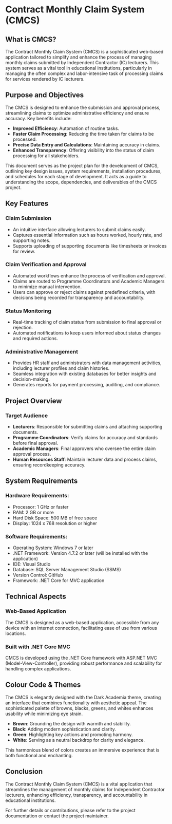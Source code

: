 # Contract Monthly Claim System (CMCS)

## What is CMCS?
The Contract Monthly Claim System (CMCS) is a sophisticated web-based application tailored to simplify and enhance the process of managing monthly claims submitted by Independent Contractor (IC) lecturers. This system serves as a vital tool in educational institutions, particularly in managing the often complex and labor-intensive task of processing claims for services rendered by IC lecturers.

## Purpose and Objectives
The CMCS is designed to enhance the submission and approval process, streamlining claims to optimize administrative efficiency and ensure accuracy. Key benefits include:
- **Improved Efficiency**: Automation of routine tasks.
- **Faster Claim Processing**: Reducing the time taken for claims to be processed.
- **Precise Data Entry and Calculations**: Maintaining accuracy in claims.
- **Enhanced Transparency**: Offering visibility into the status of claim processing for all stakeholders.

This document serves as the project plan for the development of CMCS, outlining key design issues, system requirements, installation procedures, and schedules for each stage of development. It acts as a guide to understanding the scope, dependencies, and deliverables of the CMCS project.

## Key Features

### Claim Submission
- An intuitive interface allowing lecturers to submit claims easily.
- Captures essential information such as hours worked, hourly rate, and supporting notes.
- Supports uploading of supporting documents like timesheets or invoices for review.

### Claim Verification and Approval
- Automated workflows enhance the process of verification and approval.
- Claims are routed to Programme Coordinators and Academic Managers to minimize manual intervention.
- Users can approve or reject claims against predefined criteria, with decisions being recorded for transparency and accountability.

### Status Monitoring
- Real-time tracking of claim status from submission to final approval or rejection.
- Automated notifications to keep users informed about status changes and required actions.

### Administrative Management
- Provides HR staff and administrators with data management activities, including lecturer profiles and claim histories.
- Seamless integration with existing databases for better insights and decision-making.
- Generates reports for payment processing, auditing, and compliance.

## Project Overview

### Target Audience
- **Lecturers**: Responsible for submitting claims and attaching supporting documents.
- **Programme Coordinators**: Verify claims for accuracy and standards before final approval.
- **Academic Managers**: Final approvers who oversee the entire claim approval process.
- **Human Resources Staff**: Maintain lecturer data and process claims, ensuring recordkeeping accuracy.

## System Requirements

### Hardware Requirements:
- Processor: 1 GHz or faster
- RAM: 2 GB or more
- Hard Disk Space: 500 MB of free space
- Display: 1024 x 768 resolution or higher

### Software Requirements:
- Operating System: Windows 7 or later
- .NET Framework: Version 4.7.2 or later (will be installed with the application)
- IDE: Visual Studio
- Database: SQL Server Management Studio (SSMS)
- Version Control: GitHub
- Framework: .NET Core for MVC application

## Technical Aspects

### Web-Based Application
The CMCS is designed as a web-based application, accessible from any device with an internet connection, facilitating ease of use from various locations.

### Built with .NET Core MVC
CMCS is developed using the .NET Core framework with ASP.NET MVC (Model-View-Controller), providing robust performance and scalability for handling complex applications.

## Colour Code & Themes
The CMCS is elegantly designed with the Dark Academia theme, creating an interface that combines functionality with aesthetic appeal. The sophisticated palette of browns, blacks, greens, and whites enhances usability while minimizing eye strain. 

- **Brown**: Grounding the design with warmth and stability.
- **Black**: Adding modern sophistication and clarity.
- **Green**: Highlighting key actions and promoting harmony.
- **White**: Serving as a neutral backdrop for clarity and elegance.

This harmonious blend of colors creates an immersive experience that is both functional and enchanting.

## Conclusion
The Contract Monthly Claim System (CMCS) is a vital application that streamlines the management of monthly claims for Independent Contractor lecturers, enhancing efficiency, transparency, and accountability in educational institutions.

For further details or contributions, please refer to the project documentation or contact the project maintainer.
